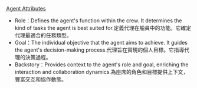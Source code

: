 [Agent Attributes](https://docs.crewai.com/core-concepts/Agents/#what-is-an-agent)
- Role：Defines the agent's function within the crew. It determines the kind of tasks the agent is best suited for.定義代理在船員中的功能。它確定代理最適合的任務類型。
- Goal：The individual objective that the agent aims to achieve. It guides the agent's decision-making process.代理旨在實現的個人目標。它指導代理的決策過程。
- Backstory：Provides context to the agent's role and goal, enriching the interaction and collaboration dynamics.為座席的角色和目標提供上下文，豐富交互和協作動態。